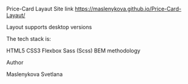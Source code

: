 Price-Card Layaut
Site link  https://maslenykova.github.io/Price-Card-Layaut/

Layout supports desktop versions

The tech stack is:

HTML5
CSS3
Flexbox
Sass (Scss)
BEM methodology

Author

Maslenykova Svetlana
